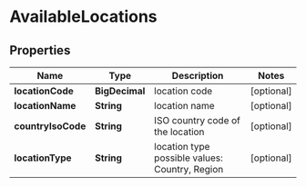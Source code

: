 

# AvailableLocations


## Properties

| Name | Type | Description | Notes |
|------------ | ------------- | ------------- | -------------|
|**locationCode** | **BigDecimal** | location code |  [optional] |
|**locationName** | **String** | location name |  [optional] |
|**countryIsoCode** | **String** | ISO country code of the location |  [optional] |
|**locationType** | **String** | location type possible values: Country, Region |  [optional] |



